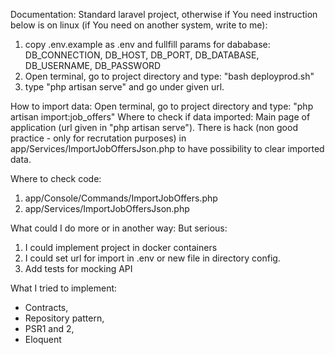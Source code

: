 Documentation:
Standard laravel project, otherwise if You need instruction below is on linux (if You need on another system, write to me):
1. copy .env.example as .env and fullfill params for dababase:
DB_CONNECTION, DB_HOST, DB_PORT, DB_DATABASE, DB_USERNAME, DB_PASSWORD
2. Open terminal, go to project directory and type:
"bash deployprod.sh"
3. type "php artisan serve" and go under given url.

How to import data:
Open terminal, go to project directory and type:
"php artisan import:job_offers"
Where to check if data imported:
Main page of application (url given in "php artisan serve").
There is hack (non good practice - only for recrutation purposes) in app/Services/ImportJobOffersJson.php to have
possibility to clear imported data.

Where to check code:
1. app/Console/Commands/ImportJobOffers.php
2. app/Services/ImportJobOffersJson.php

What could I do more or in another way:
But serious:
1. I could implement project in docker containers
2. I could set url for import in .env or new file in directory config.
3. Add tests for mocking API

What I tried to implement:
- Contracts,
- Repository pattern,
- PSR1 and 2,
- Eloquent
